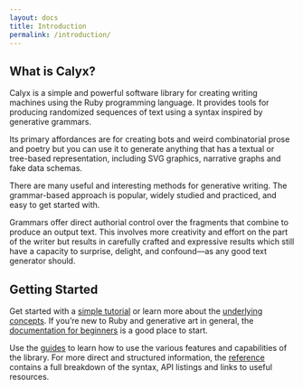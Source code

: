 ```yaml
---
layout: docs
title: Introduction
permalink: /introduction/
---
```


## What is Calyx?

Calyx is a simple and powerful software library for creating writing machines using the Ruby programming language. It provides tools for producing randomized sequences of text using a syntax inspired by generative grammars.

Its primary affordances are for creating bots and weird combinatorial prose and poetry but you can use it to generate anything that has a textual or tree-based representation, including SVG graphics, narrative graphs and fake data schemas.

There are many useful and interesting methods for generative writing. The grammar-based approach is popular, widely studied and practiced, and easy to get started with.

Grammars offer direct authorial control over the fragments that combine to produce an output text. This involves more creativity and effort on the part of the writer but results in carefully crafted and expressive results which still have a capacity to surprise, delight, and confound—as any good text generator should.

## Getting Started

Get started with a [simple tutorial](/introduction/tutorial) or learn more about the [underlying concepts](/introduction/concepts/). If you’re new to Ruby and generative art in general, the [documentation for beginners](/introduction/beginners/) is a good place to start.

Use the [guides](/docs/guides/) to learn how to use the various features and capabilities of the library. For more direct and structured information, the [reference](/docs/reference/) contains a full breakdown of the syntax, API listings and links to useful resources.
